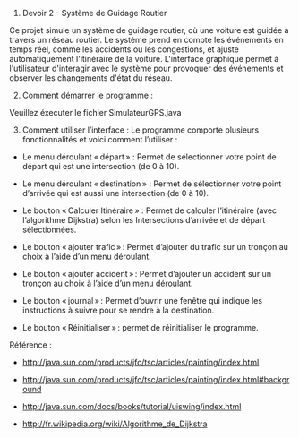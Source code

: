 1. Devoir 2 - Système de Guidage Routier

Ce projet simule un système de guidage routier, où une voiture est guidée à travers un réseau routier. Le système prend en compte les événements en temps réel, comme les accidents ou les congestions, et ajuste automatiquement l'itinéraire de la voiture. L'interface graphique permet à l'utilisateur d'interagir avec le système pour provoquer des événements et observer les changements d'état du réseau.

2. Comment démarrer le programme : 

Veuillez éxecuter le fichier SimulateurGPS.java

3. Comment utiliser l’interface : Le programme comporte plusieurs fonctionnalités et voici comment l’utiliser :  

 - Le menu déroulant « départ » : Permet de sélectionner votre point de départ qui est une intersection (de 0 à 10). 

 - Le menu déroulant « destination » : Permet de sélectionner votre point d’arrivée qui est aussi une intersection (de 0 à 10). 

 - Le bouton « Calculer Itinéraire » : Permet de calculer l’itinéraire (avec l’algorithme Dijkstra) selon les Intersections d’arrivée et de départ sélectionnées. 

 - Le bouton « ajouter trafic » : Permet d’ajouter du trafic sur un tronçon au choix à l’aide d’un menu déroulant.  

 - Le bouton « ajouter accident » : Permet d’ajouter un accident sur un tronçon au choix à l’aide d’un menu déroulant.  

 - Le bouton « journal » : Permet d’ouvrir une fenêtre qui indique les instructions à suivre pour se rendre à la destination.  

 - Le bouton « Réinitialiser » : permet de réinitialiser le programme.

Référence : 

 - http://java.sun.com/products/jfc/tsc/articles/painting/index.html

 - http://java.sun.com/products/jfc/tsc/articles/painting/index.html#background

 - http://java.sun.com/docs/books/tutorial/uiswing/index.html

 - http://fr.wikipedia.org/wiki/Algorithme_de_Dijkstra
